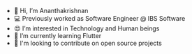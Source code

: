 - 👋 Hi, I’m Ananthakrishnan
- 💻 Previously worked as Software Engineer @ IBS Software 
- 😍 I’m interested in Technology and Human beings
- 🌱 I’m currently learning Flutter
- 💞️ I'm looking to contribute on open source projects

<!---
k-ananthakrishnan/k-ananthakrishnan is a ✨ special ✨ repository because its `README.md` (this file) appears on your GitHub profile.
You can click the Preview link to take a look at your changes.
--->
